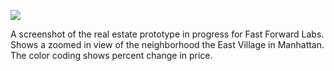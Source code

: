 ![](https://db-feed.s3.amazonaws.com/legacy/Screen_Shot_2016-07-15_at_12_20_59_PM-1468599718137.png)

A screenshot of the real estate prototype in progress for Fast Forward Labs. Shows a zoomed in view of the neighborhood the East Village in Manhattan. The color coding shows percent change in price.
